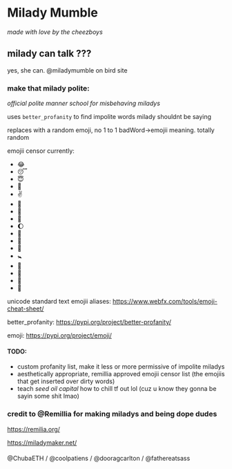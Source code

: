 # Milady Mumble

*made with love by the cheezboys*

## milady can talk ???

yes, she can.  @miladymumble on bird site

### make that milady polite: 

*official polite manner school for misbehaving miladys*

uses `better_profanity` to find impolite words milady shouldnt be saying 

replaces with a random emoji, no 1 to 1 badWord->emojii meaning.  totally random

emojii censor currently: 
- :joy:
- :sleeping:
- :innocent:
- :revolving_hearts:
- :v:
- :princess:
- :tongue:
- :baby_chick:
- :waxing_gibbous_moon:
- :confetti_ball:
- :bath:
- :8ball:
- :baby_symbol:
- :signal_strength:
- :see_no_evil:
- :hear_no_evil:
- :speak_no_evil:

unicode standard text emojii aliases: https://www.webfx.com/tools/emoji-cheat-sheet/

better_profanity: https://pypi.org/project/better-profanity/

emoji: https://pypi.org/project/emoji/

#### TODO: 
- custom profanity list, make it less or more permissive of impolite miladys 
- aesthetically appropriate, remillia approved emojii censor list (the emojiis that get inserted over dirty words)
- teach *seed oil capital* how to chill tf out lol (cuz u know they gonna be sayin some shit lmao)


### credit to @Remillia for making miladys and being dope dudes
https://remilia.org/

https://miladymaker.net/

#### 
@ChubaETH / @coolpatiens / @dooragcarlton / @fathereatsass 
